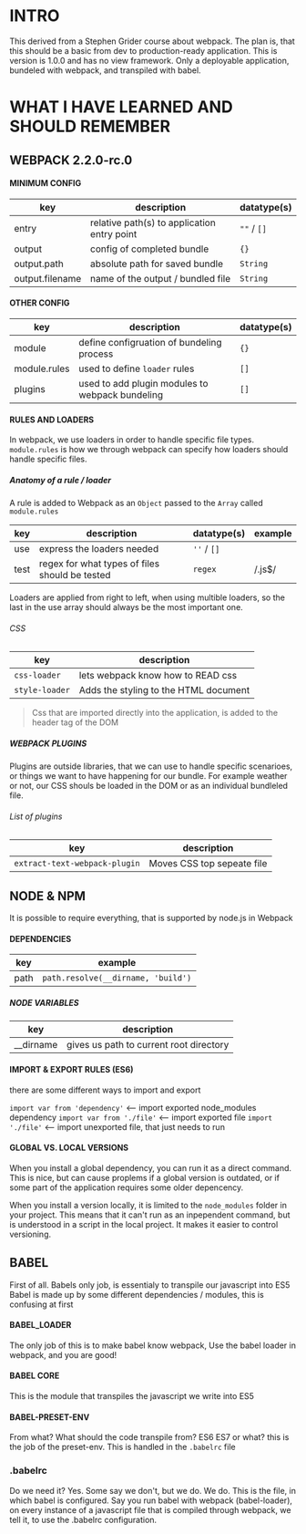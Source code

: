 # INTRO

This derived from a Stephen Grider course about webpack. The plan is, that this should be a basic from dev to production-ready application. This is version is 1.0.0 and has no view framework. Only a deployable application, bundeled with webpack, and transpiled with babel.

# WHAT I HAVE LEARNED AND SHOULD REMEMBER

## WEBPACK 2.2.0-rc.0


#### MINIMUM CONFIG

| key             | description                                 | datatype(s) |
| --------------- | ------------------------------------------- | ----------- |
| entry           | relative path(s) to application entry point | `""` / `[]` |
| output          | config of completed bundle                  | `{}`        |
| output.path     | absolute path for saved bundle              | `String`    |
| output.filename | name of the output / bundled file           | `String`    |

#### OTHER CONFIG

| key          | description                                     | datatype(s) |
| ------------ | ----------------------------------------------- | ----------- |
| module       | define configruation of bundeling process       | `{}`        |
| module.rules | used to define `loader` rules                   | `[]`        |
| plugins      | used to add plugin modules to webpack bundeling | `[]`        |


#### RULES AND LOADERS

In webpack, we use loaders in order to handle specific file types. `module.rules` is how we through webpack can specify how loaders should handle specific files.


##### Anatomy of a rule / loader

A rule is added to Webpack as an `Object` passed to the `Array` called `module.rules`

| key  | description                                    | datatype(s) | example |
| ---- | ---------------------------------------------- | ----------- | ------- |
| use  | express the loaders needed                     | `''` / `[]` |         |
| test | regex for what types of files should be tested | `regex`     | /\.js$/ |


Loaders are applied from right to left, when using multible loaders, so the last in the use array should always be the most important one.


###### CSS

| key            | description                           |
| -------------- | ------------------------------------- |
| `css-loader`   | lets webpack know how to READ css     |
| `style-loader` | Adds the styling to the HTML document |


> Css that are imported directly into the application, is added to the header tag of the DOM


##### WEBPACK PLUGINS

Plugins are outside libraries, that we can use to handle specific scenarioes, or things we want to have happening for our bundle. For example weather or not, our CSS shouls be loaded in the DOM or as an individual bundleled file.

###### List of plugins

| key                           | description                |
| ----------------------------- | -------------------------- |
| `extract-text-webpack-plugin` | Moves CSS top sepeate file |




## NODE & NPM

It is possible to require everything, that is supported by node.js in Webpack


#### DEPENDENCIES

| key  | example                            |
| ---- | ---------------------------------- |
| path | `path.resolve(__dirname, 'build')` |



##### NODE VARIABLES

| key       | description                             |
| --------- | --------------------------------------- |
| __dirname | gives us path to current root directory |



#### IMPORT & EXPORT RULES (ES6)

there are some different ways to import and export

`import var from 'dependency'` <-- import exported node_modules dependency
`import var from './file'` <-- import exported file
`import './file'` <-- import unexported file, that just needs to run



#### GLOBAL VS. LOCAL VERSIONS

When you install a global dependency, you can run it as a direct command. This is nice, but can cause proplems if a global version is outdated, or if some part of the application requires some older depencency.

When you install a version locally, it is limited to the `node_modules` folder in your project. This means that it can't run as an inpependent command, but is understood in a script in the local project. It makes it easier to control versioning.

## BABEL

First of all. Babels only job, is essentialy to transpile our javascript into ES5
Babel is made up by some different dependencies / modules, this is confusing at first 

#### BABEL_LOADER

The only job of this is to make babel know webpack, Use the babel loader in webpack, and you are good!


#### BABEL CORE

This is the module that transpiles the javascript we write into ES5


#### BABEL-PRESET-ENV

From what? What should the code transpile from? ES6 ES7 or what? this is the job of the preset-env. This is handled in the `.babelrc` file


### .babelrc

Do we need it? Yes. Some say we don't, but we do. We do. This is the file, in which babel is configured. Say you run babel with webpack (babel-loader), on every instance of a javascript file that is compiled through webpack, we tell it, to use the .babelrc configuration.
